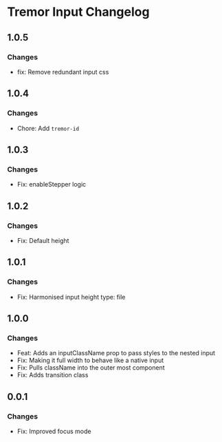 # Tremor Input Changelog

## 1.0.5

### Changes

- fix: Remove redundant input css

## 1.0.4

### Changes

- Chore: Add `tremor-id`

## 1.0.3

### Changes

- Fix: enableStepper logic

## 1.0.2

### Changes

- Fix: Default height

## 1.0.1

### Changes

- Fix: Harmonised input height type: file

## 1.0.0

### Changes

- Feat: Adds an inputClassName prop to pass styles to the nested input
- Fix: Making it full width to behave like a native input
- Fix: Pulls className into the outer most component
- Fix: Adds transition class

## 0.0.1

### Changes

- Fix: Improved focus mode
